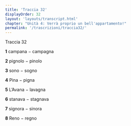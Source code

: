 ```yaml
---
title: 'Traccia 32'
displayOrder: 32
layout: 'layouts/transcript.html'
chapter: "Unità 4: Verrà proprio un bell'appartamento!"
permalink: '/trascrizioni/traccia32/'
---
```


Traccia 32

**1** campana − campagna

**2** pignolo − pinolo

**3** sono − sogno

**4** Pina − pigna

**5** L’Avana − lavagna

**6** stanava − stagnava

**7** signora − sinora

**8** Reno − regno
